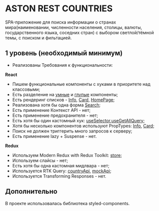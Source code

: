 # ASTON REST COUNTRIES

SPA-приложение для поиска информации о странах мира(наименовании, численности населения, столицы, валюты, государственного языка, соседних стран) с выбором светлой/тёмной темы, с поиском и фильтацией.

## 1 уровень (необходимый минимум)

- Реализованы Требования к функциональности:

**React**

- Пишем функциональные компоненты c хуками в приоритете над классовыми;
- Есть разделение на [умные](/src/pages/HomePage.jsx) и [глупые](/src/components/Container.jsx) компоненты;
- Есть рендеринг списков - [Info](/src/components/Info.jsx), [Card](/src/components/Card.jsx), [HomePage](/src/pages/HomePage.jsx);
- Реализована хотя бы одна форма [Search](/src/components/Search.jsx);
- Есть применение Контекст API - нет;
- Есть применение предохранителя - нет;
- Есть хотя бы один кастомный хук: [useSelector](/src/components/Header.jsx),[useGetAllQuery](/src/api/mockApi.js);
- Хотя бы несколько компонентов используют PropTypes: [Info](/src/components/Info.jsx), [Card](/src/components/Card.jsx);
- Поиск не должен триггерить много запросов к серверу;
- Есть применение lazy + Suspense - нет.

**Redux**

- Используем Modern Redux with Redux Toolkit: [store](/src/store/);
- Используем слайсы - нет;
- Есть хотя бы одна кастомная мидлвара - нет;
- Используется RTK Query: [countryApi](/src/api/countryApi.js), [mockApi](/src/api/mockApi.js);
- Используется Transforming Responses - нет.

## Дополнительно

В проекте использовалась библиотека styled-components.
